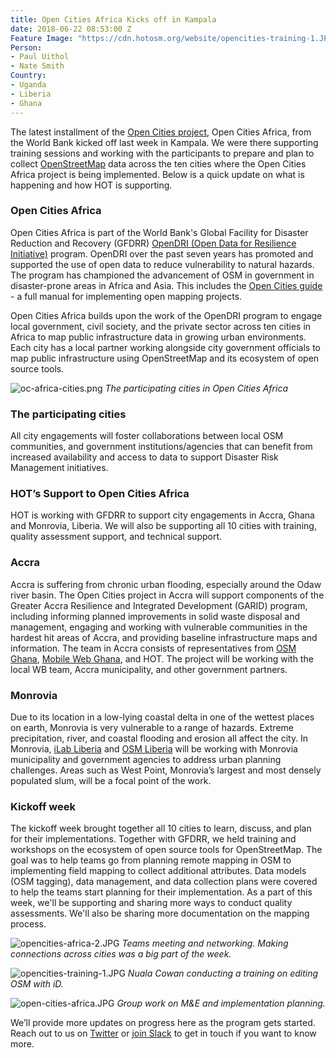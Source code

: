 ```yaml
---
title: Open Cities Africa Kicks off in Kampala
date: 2018-06-22 08:53:00 Z
Feature Image: "https://cdn.hotosm.org/website/opencities-training-1.JPG"
Person:
- Paul Uithol
- Nate Smith
Country:
- Uganda
- Liberia
- Ghana
---
```


The latest installment of the [Open Cities project](http://www.opencitiesproject.org), Open Cities Africa, from the World Bank kicked off last week in Kampala. We were there supporting training sessions and working with the participants to prepare and plan to collect [OpenStreetMap](https://www.openstreetmap.org/) data across the ten cities where the Open Cities Africa project is being implemented. Below is a quick update on what is happening and how HOT is supporting. 

### Open Cities Africa

Open Cities Africa is part of the World Bank's Global Facility for Disaster Reduction and Recovery (GFDRR) [OpenDRI (Open Data for Resilience Initiative)](https://opendri.org/) program. OpenDRI over the past seven years has promoted and supported the use of open data to reduce vulnerability to natural hazards. The program has championed the advancement of OSM in government in disaster-prone areas in Africa and Asia. This includes the [Open Cities guide](http://gfdrr.github.io/community-mapping/) - a full manual for implementing open mapping projects.

Open Cities Africa builds upon the work of the OpenDRI program to engage local government, civil society, and the private sector across ten cities in Africa to map public infrastructure data in growing urban environments. Each city has a local partner working alongside city government officials to map public infrastructure using OpenStreetMap and its ecosystem of open source tools.

![oc-africa-cities.png](https://cdn.hotosm.org/website/oc-africa-cities.png)
*The participating cities in Open Cities Africa*

### The participating cities

All city engagements will foster collaborations between local OSM communities, and government institutions/agencies that can benefit from increased availability and access to data to support Disaster Risk Management initiatives.

### HOT’s Support to Open Cities Africa

HOT is working with GFDRR to support city engagements in Accra, Ghana and Monrovia, Liberia. We will also be supporting all 10 cities with training, quality assessment support, and technical support. 

### Accra

Accra is suffering from chronic urban flooding, especially around the Odaw river basin. The Open Cities project in Accra will support components of the Greater Accra Resilience and Integrated Development (GARID) program, including informing planned improvements in solid waste disposal and management, engaging and working with vulnerable communities in the hardest hit areas of Accra, and providing baseline infrastructure maps and information. The team in Accra consists of representatives from [OSM Ghana](https://twitter.com/osmghana), [Mobile Web Ghana](https://mobilewebghana.org/), and HOT. The project will be working with the local WB team, Accra municipality, and other government partners.

### Monrovia

Due to its location in a low-lying coastal delta in one of the wettest places on earth, Monrovia is very vulnerable to a range of hazards. Extreme precipitation, river, and coastal flooding and erosion all affect the city. In Monrovia, [iLab Liberia](http://www.ilabliberia.org/) and [OSM Liberia](https://twitter.com/osmliberia) will be working with Monrovia municipality and government agencies to address urban planning challenges. Areas such as West Point, Monrovia’s largest and most densely populated slum, will be a focal point of the work.

### Kickoff week

The kickoff week brought together all 10 cities to learn, discuss, and plan for their implementations. Together with GFDRR, we held training and workshops on the ecosystem of open source tools for OpenStreetMap. The goal was to help teams go from planning remote mapping in OSM to implementing field mapping to collect additional attributes. Data models (OSM tagging), data management, and data collection plans were covered to help the teams start planning for their implementation. As a part of this week, we'll be supporting and sharing more ways to conduct quality assessments. We'll also be sharing more documentation on the mapping process.

![opencities-africa-2.JPG](https://cdn.hotosm.org/website/opencities-africa-2.JPG)
*Teams meeting and networking. Making connections across cities was a big part of the week.*

![opencities-training-1.JPG](https://cdn.hotosm.org/website/opencities-training-1.JPG)
*Nuala Cowan conducting a training on editing OSM with iD.*

![open-cities-africa.JPG](https://cdn.hotosm.org/website/open-cities-africa.JPG)
*Group work on M&E and implementation planning.*

We’ll provide more updates on progress here as the program gets started. Reach out to us on [Twitter](https://twitter.com/hotosm) or [join Slack](/get-involved) to get in touch if you want to know more. 